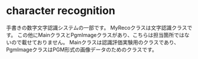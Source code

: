 # character recognition
手書きの数字文字認識システムの一部です。
MyRecoクラスは文字認識クラスです。
この他にMainクラスとPgmImageクラスがあり、こちらは担当箇所ではないので載せておりません。
Mainクラスは認識評価実験用のクラスであり、PgmImageクラスはPGM形式の画像データのためのクラスです。

